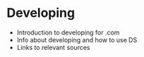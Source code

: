 # Developing

- Introduction to developing for .com
- Info about developing and how to use DS
- Links to relevant sources
